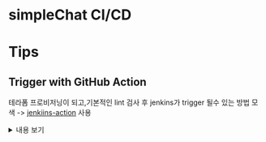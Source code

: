 # simpleChat CI/CD




# Tips
## Trigger with GitHub Action
테라폼 프로비저닝이 되고,기본적인 lint 검사 후 jenkins가 trigger 될수 있는 방법 모색
-> [jenkiins-action](https://github.com/appleboy/jenkins-action) 사용

<details>
    <summary>내용 보기</summary>
- [GitHub Action으로 Jenkins에 요청보내기](https://velog.io/@znftm97/GitHub-Action으로-Jenkins에-요청보내기)

</details>
